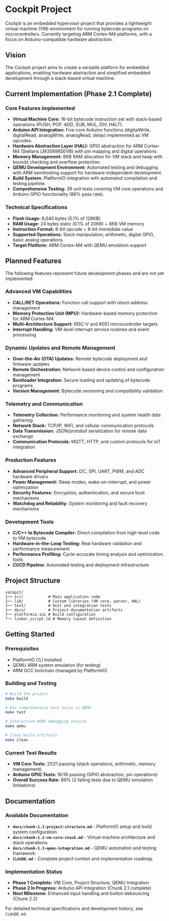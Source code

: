 # Cockpit Project

Cockpit is an embedded hypervisor project that provides a lightweight virtual machine (VM) environment for running bytecode programs on microcontrollers. Currently targeting ARM Cortex-M4 platforms, with a focus on Arduino-compatible hardware abstraction.

## Vision

The Cockpit project aims to create a versatile platform for embedded applications, enabling hardware abstraction and simplified embedded development through a stack-based virtual machine.

## Current Implementation (Phase 2.1 Complete)

### **Core Features Implemented**

*   **Virtual Machine Core:** 16-bit bytecode instruction set with stack-based operations (PUSH, POP, ADD, SUB, MUL, DIV, HALT).
*   **Arduino API Integration:** Five core Arduino functions (digitalWrite, digitalRead, analogWrite, analogRead, delay) implemented as VM opcodes.
*   **Hardware Abstraction Layer (HAL):** GPIO abstraction for ARM Cortex-M4 (Stellaris LM3S6965EVB) with pin mapping and digital operations.
*   **Memory Management:** 8KB RAM allocation for VM stack and heap with bounds checking and overflow protection.
*   **QEMU Development Environment:** Automated testing and debugging with ARM semihosting support for hardware-independent development.
*   **Build System:** PlatformIO integration with automated compilation and testing pipeline.
*   **Comprehensive Testing:** 39 unit tests covering VM core operations and Arduino GPIO functionality (89% pass rate).

### **Technical Specifications**

*   **Flash Usage:** 6,640 bytes (5.1% of 128KB)
*   **RAM Usage:** 24 bytes static (0.1% of 20KB) + 8KB VM memory
*   **Instruction Format:** 8-bit opcode + 8-bit immediate value
*   **Supported Operations:** Stack manipulation, arithmetic, digital GPIO, basic analog operations
*   **Target Platform:** ARM Cortex-M4 with QEMU emulation support

## Planned Features

The following features represent future development phases and are not yet implemented:

### **Advanced VM Capabilities**
*   **CALL/RET Operations:** Function call support with return address management
*   **Memory Protection Unit (MPU):** Hardware-based memory protection for ARM Cortex-M4
*   **Multi-Architecture Support:** RISC-V and 8051 microcontroller targets
*   **Interrupt Handling:** VM-level interrupt service routines and event processing

### **Dynamic Updates and Remote Management**
*   **Over-the-Air (OTA) Updates:** Remote bytecode deployment and firmware updates
*   **Remote Orchestration:** Network-based device control and configuration management
*   **Bootloader Integration:** Secure loading and updating of bytecode programs
*   **Version Management:** Bytecode versioning and compatibility validation

### **Telemetry and Communication**
*   **Telemetry Collection:** Performance monitoring and system health data gathering
*   **Network Stack:** TCP/IP, WiFi, and cellular communication protocols
*   **Data Transmission:** JSON/protobuf serialization for remote data exchange
*   **Communication Protocols:** MQTT, HTTP, and custom protocols for IoT integration

### **Production Features**
*   **Advanced Peripheral Support:** I2C, SPI, UART, PWM, and ADC hardware drivers
*   **Power Management:** Sleep modes, wake-on-interrupt, and power optimization
*   **Security Features:** Encryption, authentication, and secure boot mechanisms
*   **Watchdog and Reliability:** System monitoring and fault recovery mechanisms

### **Development Tools**
*   **C/C++ to Bytecode Compiler:** Direct compilation from high-level code to VM bytecode
*   **Hardware-in-the-Loop Testing:** Real hardware validation and performance measurement
*   **Performance Profiling:** Cycle-accurate timing analysis and optimization tools
*   **CI/CD Pipeline:** Automated testing and deployment infrastructure

## Project Structure

```
cockpit/
├── src/           # Main application code
├── lib/           # Custom libraries (VM core, parser, HAL)
├── test/          # Unit and integration tests
├── docs/          # Project documentation artifacts
├── platformio.ini # Build configuration
└── linker_script.ld # Memory layout definition
```

## Getting Started

### Prerequisites
*   PlatformIO CLI installed
*   QEMU ARM system emulation (for testing)
*   ARM GCC toolchain (managed by PlatformIO)

### Building and Testing
```bash
# Build the project
make build

# Run comprehensive test suite in QEMU
make test

# Interactive QEMU debugging session
make qemu

# Clean build artifacts
make clean
```

### Current Test Results
*   **VM Core Tests:** 21/21 passing (stack operations, arithmetic, memory management)
*   **Arduino GPIO Tests:** 16/18 passing (GPIO abstraction, pin operations)
*   **Overall Success Rate:** 89% (2 failing tests due to QEMU simulation limitations)

## Documentation

### Available Documentation
*   **`docs/chunk-1.1-project-structure.md`** - PlatformIO setup and build system configuration
*   **`docs/chunk-1.2-vm-core-stack.md`** - Virtual machine architecture and stack operations
*   **`docs/chunk-1.3-qemu-integration.md`** - QEMU automation and testing framework
*   **`CLAUDE.md`** - Complete project context and implementation roadmap

### Implementation Status
*   **Phase 1 Complete:** VM Core, Project Structure, QEMU Integration
*   **Phase 2 In Progress:** Arduino API Integration (Chunk 2.1 complete)
*   **Next Milestone:** Enhanced input handling and button debouncing (Chunk 2.2)

For detailed technical specifications and development history, see `CLAUDE.md`.
